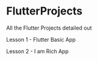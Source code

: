 # FlutterProjects
All the Flutter Projects detailed out

Lesson 1 - Flutter Basic App

Lesson 2 - I am Rich App

